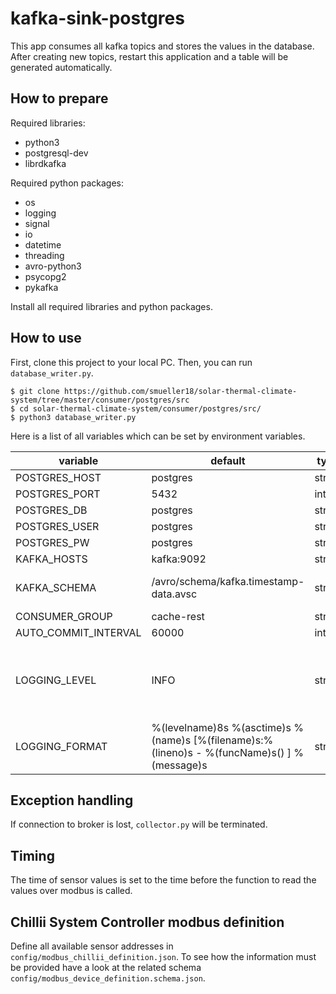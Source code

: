 # kafka-sink-postgres
This app consumes all kafka topics and stores the values in the database. After creating new topics, restart this application and a table will be generated automatically.

## How to prepare
Required libraries:

- python3
- postgresql-dev
- librdkafka

Required python packages:
- os
- logging
- signal
- io
- datetime
- threading
- avro-python3
- psycopg2
- pykafka

Install all required libraries and python packages.

## How to use
First, clone this project to your local PC. Then, you can run `database_writer.py`.
```
$ git clone https://github.com/smueller18/solar-thermal-climate-system/tree/master/consumer/postgres/src
$ cd solar-thermal-climate-system/consumer/postgres/src/
$ python3 database_writer.py
```
Here is a list of all variables which can be set by environment variables.

| variable | default | type | info |
| --- | --- | --- | --- |
| POSTGRES_HOST | postgres | string |   |
| POSTGRES_PORT | 5432 | int |   |
| POSTGRES_DB | postgres | string |   |
| POSTGRES_USER | postgres | string |   |
| POSTGRES_PW | postgres | string |   |
| KAFKA_HOSTS | kafka:9092 | string |   |
| KAFKA_SCHEMA | /avro/schema/kafka.timestamp-data.avsc | string | use absolute paths |
| CONSUMER_GROUP | cache-rest | string |   |
| AUTO_COMMIT_INTERVAL | 60000 | int | milliseconds |
| LOGGING_LEVEL | INFO | string | one of CRITICAL, ERROR, WARNING, INFO, DEBUG |
| LOGGING_FORMAT | %(levelname)8s %(asctime)s %(name)s [%(filename)s:%(lineno)s - %(funcName)s() ] %(message)s | string | allowed attributes see  [here](https://docs.python.org/3.6/library/logging.html#logrecord-attributes) |

## Exception handling
If connection to broker is lost, `collector.py` will be terminated.

## Timing
The time of sensor values is set to the time before the function to read the values over modbus is called.

## Chillii System Controller modbus definition
Define all available sensor addresses in `config/modbus_chillii_definition.json`. To see how the information must be provided have a look at the related schema `config/modbus_device_definition.schema.json`.
